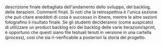 descrizione finale dettagliata dell'andamento dello sviluppo, del backlog, delle iterazioni. Commenti finali.
Si noti che la retrospettiva è l'unica sezione che può citare aneddoti di cosa è successo in itinere, mentre le altre sezioni fotografino il risultato finale. Se gli studenti decideranno (come auspicato) di utilizzare un product backlog e/o dei backlog delle varie iterazioni/sprint, è opportuno che questi siano file testuali tenuti in versione in una cartella (process), così che sia ri-verificabile a posteriori la storia del progetto.
